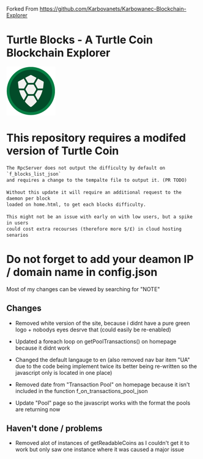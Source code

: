 Forked From https://github.com/Karbovanets/Karbowanec-Blockchain-Explorer

# Turtle Blocks - A Turtle Coin Blockchain Explorer
![Turtle Coin Logo](/images/green_logo.png?raw=true "Turtle coin logo")
# This repository requires a modifed version of Turtle Coin
    The RpcServer does not output the difficulty by default on `f_blocks_list_json`
    and requires a change to the tempalte file to output it. (PR TODO)
    
    Without this update it will require an additional request to the daemon per block 
    loaded on home.html, to get each blocks difficulty. 
    
    This might not be an issue with early on with low users, but a spike in users 
    could cost extra recourses (therefore more $/£) in cloud hosting senarios 
    
# Do not forget to add your deamon IP / domain name in config.json 

Most of my changes can be viewed by searching for "NOTE"

## Changes
- Removed white version of the site, because i didnt have a pure green logo +
    nobodys eyes desrve that (could easily be re-enabled)

- Updated a foreach loop on getPoolTransactions() on homepage because it didnt
    work

- Changed the default langauge to en (also removed nav bar item "UA" due to the code
    being implement twice its better being re-written so the javascript only
    is located in one place)

- Removed date from "Transaction Pool" on homepage because it isn't included
    in the function f_on_transactions_pool_json

-  Update "Pool" page so the javascript works with the format the pools are
    returning now

##  Haven't done / problems
 - Removed alot of instances of getReadableCoins as I couldn't get it to work
   but only saw one instance where it was caused a major issue
 
